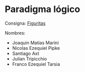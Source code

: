 # Paradigma lógico

Consigna: [Figuritas](https://docs.google.com/document/d/1ImcsLsk4HaWelo6m0esDB8RvMj0PiVvvXKRiX7p_ArQ/edit?tab=t.0#heading=h.gpxyepxoduac)


Nombres:
- Joaquin Matias Marini
- Nicolas Ezequiel Pipke
- Santiago Axt
- Julian Tripicchio
- Franco Ezequiel Tarsia

